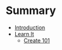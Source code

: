 # Summary

* [Introduction](README.md)
* [Learn It](learn-it/learn-it.md)
  * [Create 101](learn-it/create-101.md)
